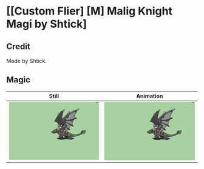 # [\[Custom Flier\] \[M\] Malig Knight Magi by Shtick]

## Credit

Made by Shtick.
	
## Magic

| Still | Animation |
| :---: | :-------: |
| ![Magic still](./Magic_000.png) | ![Magic animation](./Magic.gif) |
